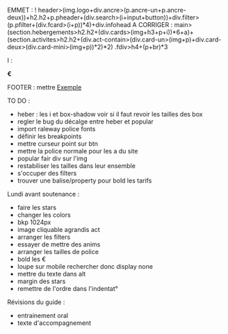 EMMET :
!
header>(img.logo+div.ancre>(p.ancre-un+p.ancre-deux))+h2.h2+p.pheader+(div.search>(i+input+button))+div.filter>(p.pfilter+(div.fcard>(i+p))*4)+div.infohead
A CORRIGER : main>(section.hebergements>h2.h2+(div.cards>(img+h3+p+i))*6+a)+(section.activites>h2.h2+(div.act-contain>(div.card-un>(img+p)+div.card-deux>(div.card-mini>(img+p))*2)*2)
.fdiv>h4+(p+br)*3

I :
<i class="fas fa-map-marker-alt"></i>

<i class="fas fa-money-bill-wave"></i>
<i class="fas fa-child"></i>
<i class="fas fa-heart"></i>
<i class="fas fa-dog"></i>

<i class="fas fa-info"></i>

<p class="Stars"><i class="fas fa-star blue"></i>  <i class="fas fa-star blue"></i><i class="fas fa-star blue"></i> <i class="fas fa-star blue"></i>  <i class="fas fa-star grey"></i></p>

<i class="fas fa-star grey"></i>

<strong>€</strong>

<i class="fa-solid fa-arrow-trend-up"></i>

FOOTER :
mettre <a href="#">Exemple</a>


TO DO :
- heber : les i et box-shadow voir si il faut revoir les tailles des box
- regler le bug du décalge entre heber et popular
- import raleway police fonts
- définir les breakpoints
- mettre curseur point sur btn
- mettre la police normale pour les a du site
- popular fair div sur l'img
- restabiliser les tailles dans leur ensemble
- s'occuper des filters
- trouver une balise/property pour bold les tarifs

Lundi avant soutenance :
- faire les stars
- changer les colors
- bkp 1024px
- image cliquable agrandis act
- arranger les filters
- essayer de mettre des anims
- arranger les tailles de police
- bold les €
- loupe sur mobile rechercher donc display none 
- mettre du texte dans alt
- margin des stars
- remettre de l'ordre dans l'indentat°


Révisions du guide :
- entrainement oral
- texte d'accompagnement